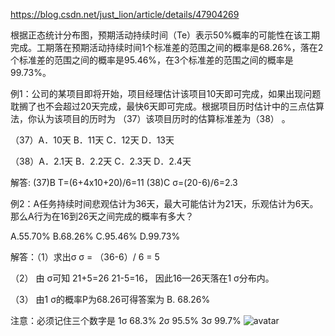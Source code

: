 https://blog.csdn.net/just_lion/article/details/47904269

根据正态统计分布图，预期活动持续时间（Te）表示50%概率的可能性在该工期完成。工期落在预期活动持续时间1个标准差的范围之间的概率是68.26%，落在2个标准差的范围之间的概率是95.46%，在3个标准差的范围之间的概率是99.73%。

例1：公司的某项目即将开始，项目经理估计该项目10天即可完成，如果出现问题耽搁了也不会超过20天完成，最快6天即可完成。根据项目历时估计中的三点估算法，你认为该项目的历时为 （37）该项目历时的估算标准差为（38） 。

（37）A．10天 B．11天 C．12天 D．13天

（38）A．2.1天 B．2.2天 C．2.3天 D．2.4天

解答: (37)B
T=(6+4x10+20)/6=11
(38)C
σ=(20-6)/6=2.3

例2：A任务持续时间悲观估计为36天，最大可能估计为21天，乐观估计为6天。那么A行为在16到26天之间完成的概率有多大？

A.55.70% B.68.26% C.95.46% D.99.73%

解答：（1）求出σ σ = （36-6）/ 6 = 5

（2） 由 σ可知 21+5=26 21-5=16， 因此16—26天落在1 σ分布内。

（3） 由1 σ的概率P为68.26可得答案为 B. 68.26%

注意：必须记住三个数字是 1σ 68.3% 2σ 95.5% 3σ 99.7% 
![avatar](http://pic.cnitpm.com/upload/2013-03/201303181110037421.png)